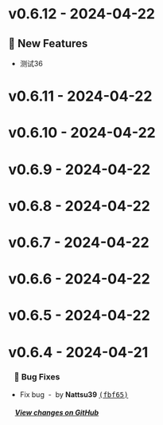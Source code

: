 # v0.6.12 - 2024-04-22

## 🎉 New Features
- 测试36

# v0.6.11 - 2024-04-22



# v0.6.10 - 2024-04-22



# v0.6.9 - 2024-04-22



# v0.6.8 - 2024-04-22



# v0.6.7 - 2024-04-22



# v0.6.6 - 2024-04-22



# v0.6.5 - 2024-04-22



# v0.6.4 - 2024-04-21



### &nbsp;&nbsp;&nbsp;🐞 Bug Fixes

- Fix bug &nbsp;-&nbsp; by **Nattsu39** [<samp>(fbf65)</samp>](https://github.com/Nattsu39/nodejs-template/commit/fbf6530)

##### &nbsp;&nbsp;&nbsp;&nbsp;[View changes on GitHub](https://github.com/Nattsu39/nodejs-template/compare/v0.5.0...v0.5.1)